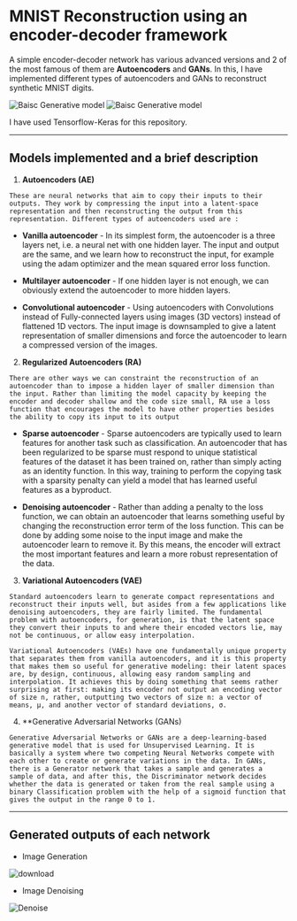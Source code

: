 # MNIST Reconstruction using an encoder-decoder framework

A simple encoder-decoder network has various advanced versions and 2 of the most famous of them are **Autoencoders** and **GANs**. In this, I have implemented different types of autoencoders and GANs to reconstruct synthetic MNIST digits. 

![Baisc Generative model](https://user-images.githubusercontent.com/47540320/115956529-eaaef780-a51a-11eb-90a3-e87d3e3cc144.png) ![Baisc Generative model](https://user-images.githubusercontent.com/47540320/115956575-2cd83900-a51b-11eb-96a5-4219b4059cb3.png)


I have used Tensorflow-Keras for this repository.

---

## Models implemented and a brief description

1. **Autoencoders (AE)** 
```
These are neural networks that aim to copy their inputs to their outputs. They work by compressing the input into a latent-space representation and then reconstructing the output from this representation. Different types of autoencoders used are : 
```

  * **Vanilla autoencoder** - In its simplest form, the autoencoder is a three layers net, i.e. a neural net with one hidden layer. The input and output are the same, and we learn how to reconstruct the input, for example using the adam optimizer and the mean squared error loss function.

  * **Multilayer autoencoder** - If one hidden layer is not enough, we can obviously extend the autoencoder to more hidden layers.

  * **Convolutional autoencoder** - Using autoencoders with Convolutions instead of Fully-connected layers using images (3D vectors) instead of flattened 1D vectors. The input image is downsampled to give a latent representation of smaller dimensions and force the autoencoder to learn a compressed version of the images.

2. **Regularized Autoencoders (RA)**
```
There are other ways we can constraint the reconstruction of an autoencoder than to impose a hidden layer of smaller dimension than the input. Rather than limiting the model capacity by keeping the encoder and decoder shallow and the code size small, RA use a loss function that encourages the model to have other properties besides the ability to copy its input to its output
```
  * **Sparse autoencoder** - Sparse autoencoders are typically used to learn features for another task such as classification. An autoencoder that has been regularized to be sparse must respond to unique statistical features of the dataset it has been trained on, rather than simply acting as an identity function. In this way, training to perform the copying task with a sparsity penalty can yield a model that has learned useful features as a byproduct.

  * **Denoising autoencoder** - Rather than adding a penalty to the loss function, we can obtain an autoencoder that learns something useful by changing the reconstruction error term of the loss function. This can be done by adding some noise to the input image and make the autoencoder learn to remove it. By this means, the encoder will extract the most important features and learn a more robust representation of the data.

3. **Variational Autoencoders (VAE)**
```
Standard autoencoders learn to generate compact representations and reconstruct their inputs well, but asides from a few applications like denoising autoencoders, they are fairly limited. The fundamental problem with autoencoders, for generation, is that the latent space they convert their inputs to and where their encoded vectors lie, may not be continuous, or allow easy interpolation.

Variational Autoencoders (VAEs) have one fundamentally unique property that separates them from vanilla autoencoders, and it is this property that makes them so useful for generative modeling: their latent spaces are, by design, continuous, allowing easy random sampling and interpolation. It achieves this by doing something that seems rather surprising at first: making its encoder not output an encoding vector of size n, rather, outputting two vectors of size n: a vector of means, μ, and another vector of standard deviations, σ.
```

4. **Generative Adversarial Networks (GANs)
```
Generative Adversarial Networks or GANs are a deep-learning-based generative model that is used for Unsupervised Learning. It is basically a system where two competing Neural Networks compete with each other to create or generate variations in the data. In GANs, there is a Generator network that takes a sample and generates a sample of data, and after this, the Discriminator network decides whether the data is generated or taken from the real sample using a binary Classification problem with the help of a sigmoid function that gives the output in the range 0 to 1.
```

---

## Generated outputs of each network

* Image Generation 

![download](https://user-images.githubusercontent.com/47540320/115105406-4823d100-9f7c-11eb-89e7-04a8f5385908.png)

* Image Denoising

![Denoise](https://user-images.githubusercontent.com/47540320/115971741-d6451c00-a567-11eb-9ccf-883839bf9405.JPG)


